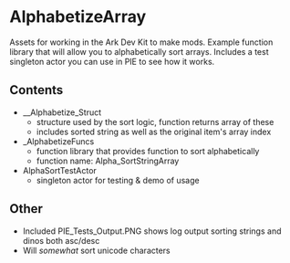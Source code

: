 # AlphabetizeArray
 Assets for working in the Ark Dev Kit to make mods. Example function library that will allow you to alphabetically sort arrays. Includes a test singleton actor you can use in PIE to see how it works.

## Contents
- __Alphabetize_Struct
  - structure used by the sort logic, function returns array of these
  - includes sorted string as well as the original item's array index
- _AlphabetizeFuncs
  - function library that provides function to sort alphabetically
  - function name: Alpha_SortStringArray
- AlphaSortTestActor
  - singleton actor for testing & demo of usage 
  
## Other
- Included PIE_Tests_Output.PNG shows log output sorting strings and dinos both asc/desc 
- Will _somewhat_ sort unicode characters 